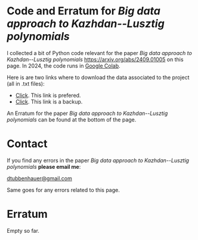 # Code and Erratum for *Big data approach to Kazhdan--Lusztig polynomials*

I collected a bit of Python code relevant for the paper *Big data approach to Kazhdan--Lusztig polynomials*
<a href="https://arxiv.org/abs/2409.01005">https://arxiv.org/abs/2409.01005</a> on this page. In 2024, the code runs in <a href="https://colab.google/">Google Colab</a>.

Here is are two links where to download the data associated to the project (all in .txt files): 

- <a href="http://www.normalesup.org/~lacabanne/kl/KL_polynomials_symmetric_group.html">Click</a>. This link is prefered.
- <a href="https://www.dropbox.com/scl/fo/uwh9nr9fg9sv2egmrph2z/h?rlkey=bmvxgpymlbd3g7p8x2jsm4b2p&e=1&dl=0">Click</a>. This link is a backup.

An Erratum for the paper *Big data approach to Kazhdan--Lusztig polynomials* can be found at the bottom of the page.

# Contact

If you find any errors in the paper *Big data approach to Kazhdan--Lusztig polynomials* **please email me**:

[dtubbenhauer@gmail.com](mailto:dtubbenhauer@gmail.com?subject=[GitHub]%web-reps)

Same goes for any errors related to this page.

# Erratum

Empty so far.
